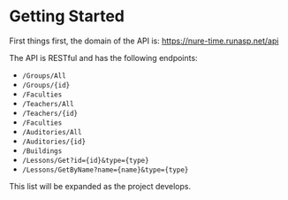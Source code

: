 # Getting Started

First things first, the domain of the API is: https://nure-time.runasp.net/api

The API is RESTful and has the following endpoints:
* `/Groups/All`
* `/Groups/{id}`
* `/Faculties`
* `/Teachers/All`
* `/Teachers/{id}`
* `/Faculties`
* `/Auditories/All`
* `/Auditories/{id}`
* `/Buildings`
* `/Lessons/Get?id={id}&type={type}`
* `/Lessons/GetByName?name={name}&type={type}`

This list will be expanded as the project develops.
